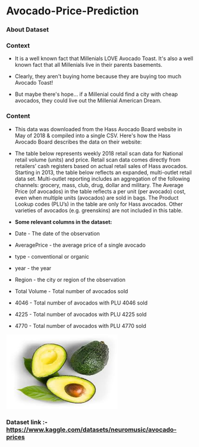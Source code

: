 # Avocado-Price-Prediction

### About Dataset
### Context
* It is a well known fact that Millenials LOVE Avocado Toast. It's also a well known fact that all Millenials live in their parents basements.

* Clearly, they aren't buying home because they are buying too much Avocado Toast!

* But maybe there's hope… if a Millenial could find a city with cheap avocados, they could live out the Millenial American Dream.

### Content
* This data was downloaded from the Hass Avocado Board website in May of 2018 & compiled into a single CSV. Here's how the Hass Avocado Board describes the data on their website:

* The table below represents weekly 2018 retail scan data for National retail volume (units) and price. Retail scan data comes directly from retailers’ cash registers based on actual retail sales of Hass avocados. Starting in 2013, the table below reflects an expanded, multi-outlet retail data set. Multi-outlet reporting includes an aggregation of the following channels: grocery, mass, club, drug, dollar and military. The Average Price (of avocados) in the table reflects a per unit (per avocado) cost, even when multiple units (avocados) are sold in bags. The Product Lookup codes (PLU’s) in the table are only for Hass avocados. Other varieties of avocados (e.g. greenskins) are not included in this table.

* **Some relevant columns in the dataset:**
* Date - The date of the observation
* AveragePrice - the average price of a single avocado
* type - conventional or organic
* year - the year
* Region - the city or region of the observation
* Total Volume - Total number of avocados sold
* 4046 - Total number of avocados with PLU 4046 sold
* 4225 - Total number of avocados with PLU 4225 sold
* 4770 - Total number of avocados with PLU 4770 sold

<img src = "avacado.jpg" style= "width: 300px;height:200px"/>

### Dataset link :- https://www.kaggle.com/datasets/neuromusic/avocado-prices

